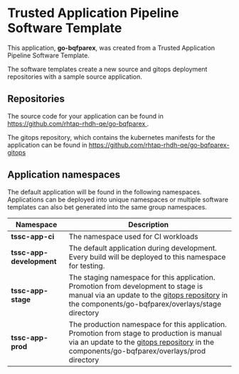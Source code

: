 # Trusted Application Pipeline Software Template

This application, **go-bqfparex**, was created from a Trusted Application Pipeline Software Template.

The software templates create a new source and gitops deployment repositories with a sample source application. 

## Repositories

The source code for your application can be found in [https://github.com/rhtap-rhdh-qe/go-bqfparex ](https://github.com/rhtap-rhdh-qe/go-bqfparex ).
 
The gitops repository, which contains the kubernetes manifests for the application can be found in 
[https://github.com/rhtap-rhdh-qe/go-bqfparex-gitops ](https://github.com/rhtap-rhdh-qe/go-bqfparex-gitops ) 

## Application namespaces 

The default application will be found in the following namespaces. Applications can be deployed into unique namespaces or multiple software templates can also bet generated into the same group namespaces.  

|  Namespace   |  Description   |  
| -------- | -------- |
| **tssc-app-ci** | The namespace used for CI workloads |
| **tssc-app-development** | The default application during development. Every build will be deployed to this namespace for testing. |
| **tssc-app-stage** | The staging namespace for this application. Promotion from development to stage is manual via an update to the [gitops repository](https://github.com/rhtap-rhdh-qe/go-bqfparex-gitops ) in the components/go-bqfparex/overlays/stage directory |
| **tssc-app-prod** | The production namespace for this application. Promotion from stage to production is manual via an update to the [gitops repository](https://github.com/rhtap-rhdh-qe/go-bqfparex-gitops ) in the components/go-bqfparex/overlays/prod directory |